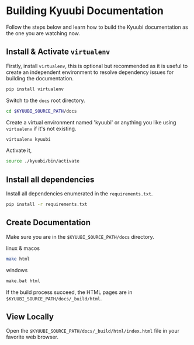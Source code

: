 <!--
- Licensed to the Apache Software Foundation (ASF) under one or more
- contributor license agreements.  See the NOTICE file distributed with
- this work for additional information regarding copyright ownership.
- The ASF licenses this file to You under the Apache License, Version 2.0
- (the "License"); you may not use this file except in compliance with
- the License.  You may obtain a copy of the License at
-
-   http://www.apache.org/licenses/LICENSE-2.0
-
- Unless required by applicable law or agreed to in writing, software
- distributed under the License is distributed on an "AS IS" BASIS,
- WITHOUT WARRANTIES OR CONDITIONS OF ANY KIND, either express or implied.
- See the License for the specific language governing permissions and
- limitations under the License.
-->

# Building Kyuubi Documentation

Follow the steps below and learn how to build the Kyuubi documentation as the one you are watching now.

## Install & Activate `virtualenv`

Firstly, install `virtualenv`, this is optional but recommended as it is useful to create an independent environment to resolve dependency issues for building the documentation.

```bash
pip install virtualenv
```

Switch to the `docs` root directory.

```bash
cd $KYUUBI_SOURCE_PATH/docs
```

Create a virtual environment named 'kyuubi' or anything you like using `virtualenv` if it's not existing.

```bash
virtualenv kyuubi
```

Activate it,

```bash
source ./kyuubi/bin/activate
```

## Install all dependencies

Install all dependencies enumerated in the `requirements.txt`.

```bash
pip install -r requirements.txt
```

## Create Documentation

Make sure you are in the `$KYUUBI_SOURCE_PATH/docs` directory.

linux & macos

```bash
make html
```

windows

```bash
make.bat html
```

If the build process succeed, the HTML pages are in `$KYUUBI_SOURCE_PATH/docs/_build/html`.

## View Locally

Open the `$KYUUBI_SOURCE_PATH/docs/_build/html/index.html` file in your favorite web browser.
